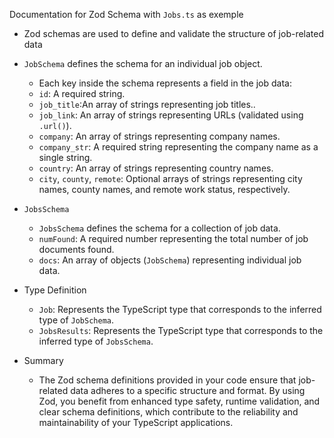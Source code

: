 Documentation for Zod Schema with `Jobs.ts` as exemple

- Zod schemas are used to define and validate the structure of job-related data

- `JobSchema` defines the schema for an individual job object.

  - Each key inside the schema represents a field in the job data:
  - `id`: A required string.
  - `job_title`:An array of strings representing job titles..
  - `job_link`: An array of strings representing URLs (validated using `.url()`).
  - `company`: An array of strings representing company names.
  - `company_str`: A required string representing the company name as a single string.
  - `country`: An array of strings representing country names.
  - `city`, `county`, `remote`: Optional arrays of strings representing city names, county names, and remote work status, respectively.

- `JobsSchema`

  - `JobsSchema` defines the schema for a collection of job data.
  - `numFound`: A required number representing the total number of job documents found.
  - `docs`: An array of objects (`JobSchema`) representing individual job data.

- Type Definition

  - `Job`: Represents the TypeScript type that corresponds to the inferred type of `JobSchema`.
  - `JobsResults`: Represents the TypeScript type that corresponds to the inferred type of `JobsSchema`.

- Summary
  - The Zod schema definitions provided in your code ensure that job-related data adheres to a specific structure and format. By using Zod, you benefit from enhanced type safety, runtime validation, and clear schema definitions, which contribute to the reliability and maintainability of your TypeScript applications.
